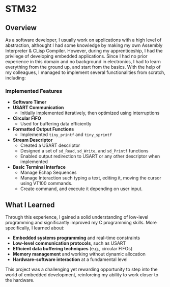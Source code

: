 # STM32

## Overview
As a software developer, I usually work on applications with a high level of abstraction, althought I had some knowledge by making my own Assembly Interpreter & CLisp Compiler. However, during my apprenticeship, I had the privilege of developing embedded applications. Since I had no prior experience in this domain and no background in electronics, I had to learn everything from the ground up, and start from the basics. With the help of my colleagues, I managed to implement several functionalities from scratch, including:

### Implemented Features
- **Software Timer**
- **USART Communication**
  - Initially implemented iteratively, then optimized using interruptions
- **Circular FIFO**
  - Used for buffering data efficiently
- **Formatted Output Functions**
  - Implemented `tiny_printf` and `tiny_sprintf`
- **Stream Descriptor**
  - Created a USART descriptor
  - Designed a set of `sd_Read`, `sd_Write`, and `sd_Printf` functions
  - Enabled output redirection to USART or any other descriptor when implemented
- **Basic Terminal Interface**
  - Manage Echap Sequences
  - Manage Interaction such typing a text, editing it, moving the cursor using VT100 commands.
  - Create command, and execute it depending on user input.

## What I Learned
Through this experience, I gained a solid understanding of low-level programming and significantly improved my C programming skills. More specifically, I learned about:
- **Embedded systems programming** and real-time constraints
- **Low-level communication protocols**, such as USART
- **Efficient data buffering techniques** (e.g., circular FIFOs)
- **Memory management** and working without dynamic allocation
- **Hardware-software interaction** at a fundamental level

This project was a challenging yet rewarding opportunity to step into the world of embedded development, reinforcing my ability to work closer to the hardware.

